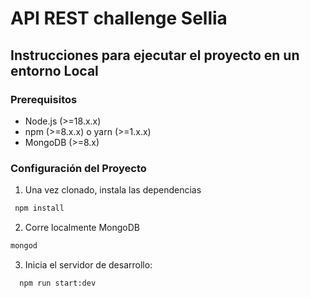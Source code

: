 # API REST challenge Sellia

## Instrucciones para ejecutar el proyecto en un entorno Local

### Prerequisitos

- Node.js (>=18.x.x)
- npm (>=8.x.x) o yarn (>=1.x.x)
- MongoDB (>=8.x)

### Configuración del Proyecto

1. Una vez clonado, instala las dependencias
  ```bash
   npm install
  ```
2. Corre localmente MongoDB 
  ```bash
  mongod
  ```
3. Inicia el servidor de desarrollo:
  ```bash
    npm run start:dev
  ```